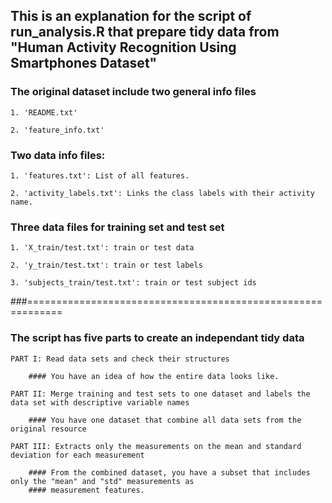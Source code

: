 
## This is an explanation for the script of run_analysis.R that prepare tidy data from "Human Activity Recognition Using Smartphones Dataset"

### The original dataset include two general info files 

    1. 'README.txt' 

    2. 'feature_info.txt' 

### Two data info files:

    1. 'features.txt': List of all features.
 
    2. 'activity_labels.txt': Links the class labels with their activity name.

### Three data files for training set and test set

    1. 'X_train/test.txt': train or test data

    2. 'y_train/test.txt': train or test labels 

    3. 'subjects_train/test.txt': train or test subject ids
###============================================================
### The script has five parts to create an independant tidy data

    PART I: Read data sets and check their structures

        #### You have an idea of how the entire data looks like.

    PART II: Merge training and test sets to one dataset and labels the data set with descriptive variable names
         
        #### You have one dataset that combine all data sets from the original resource

    PART III: Extracts only the measurements on the mean and standard deviation for each measurement

        #### From the combined dataset, you have a subset that includes only the "mean" and "std" measurements as                      
        #### measurement features.

